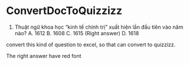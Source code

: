 # ConvertDocToQuizzizz

1.	Thuật ngữ khoa học “kinh tế chính trị” xuất hiện lần đầu tiên vào năm nào?
A.	1612
B.	1608
C.	1615 (Right answer)
D.	1618

convert this kind of question to excel, so that can convert to quizzizz.

The right answer have red font
